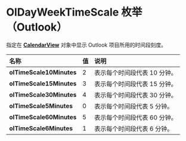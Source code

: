 
# OlDayWeekTimeScale 枚举 （Outlook）

指定在  **[CalendarView](37e078b9-9fc6-5894-b043-06d7257666a8.md)** 对象中显示 Outlook 项目所用的时间段刻度。



|**名称**|**值**|**说明**|
|:-----|:-----|:-----|
|**olTimeScale10Minutes**|2|表示每个时间段代表 10 分钟。|
|**olTimeScale15Minutes**|3|表示每个时间段代表 15 分钟。|
|**olTimeScale30Minutes**|4|表示每个时间段代表 30 分钟。|
|**olTimeScale5Minutes**|0|表示每个时间段代表 5 分钟。|
|**olTimeScale60Minutes**|5|表示每个时间段代表 60 分钟。|
|**olTimeScale6Minutes**|1|表示每个时间段代表 6 分钟。|

